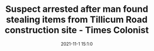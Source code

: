 ---
"title": "Suspect arrested after man found stealing items from Tillicum Road construction site - Times Colonist"
"date": "2021-11-1 15:1:0"
"feed_name": "GOOGLENEWSCONSTRUCTION"
"feed_website": "https://news.google.com/search?q=construction%2Bincident&hl=en-US&gl=US&ceid=US:en"
"feed_rss": "https://news.google.com/rss/search?q=construction%2Bincident&hl=en-US&gl=US&ceid=US:en"
"link": "https://www.timescolonist.com/local-news/suspect-arrested-after-man-found-stealing-items-from-tillicum-road-construction-site-4712401"
"source": "{'href': 'https://www.timescolonist.com', 'title': 'Times Colonist'}"
"file": "_posts/2021-1-1-894bc07c508ae23cc68369f3f88d6ed18eed4095.md"
"accident": "0"
"drilling": "0"
"dead": "0"
"injured": "0"
"arrested": "0"
"place": "unknown place"
"where": "unknown site"
"causes": "unknown"
"place_uri": "unknown place"
---